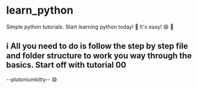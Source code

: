 # learn_python
Simple python tutorials. Start learning python today!
:snake: It's easy! :smile: :snake:

## :information_source: All you need to do is follow the step by step file and folder structure to work you way through the basics. Start off with tutorial 00

--plutoniumkitty-- :smile:

